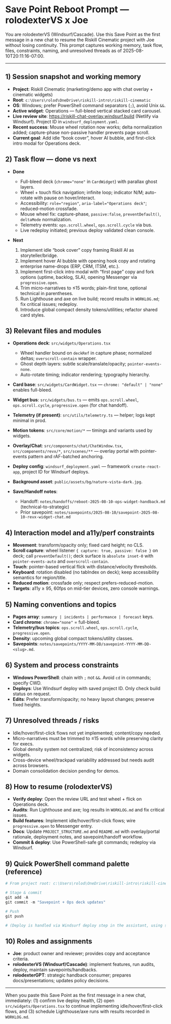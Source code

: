 # Save Point Reboot Prompt — rolodexterVS x Joe

You are rolodexterVS (Windsurf/Cascade). Use this Save Point as the first message in a new chat to resume the Riskill Cinematic project with Joe without losing continuity. This prompt captures working memory, task flow, files, constraints, naming, and unresolved threads as of 2025-08-10T20:11:16-07:00.

---

## 1) Session snapshot and working memory

- __Project__: Riskill Cinematic (marketing/demo app with chat overlay + cinematic widgets)
- __Root__: `c:\Users\rolod\OneDrive\riskill-intro\riskill-cinematic`
- __OS__: Windows; prefer PowerShell command separators (`;`), avoid Unix `&&`.
- __Active widget__: Operations — full-bleed vertical stacked card carousel.
- __Live review site__: https://riskill-chat-overlay.windsurf.build (Netlify via Windsurf). Project ID in `windsurf_deployment.yaml`.
- __Recent success__: Mouse wheel rotation now works; delta normalization added; capture-phase non-passive handler prevents page scroll.
- __Current goal__: Add idle “book cover”, hover AI bubble, and first-click intro modal for Operations deck.

## 2) Task flow — done vs next

- __Done__
  - Full-bleed deck (`chrome="none"` in `CardWidget`) with parallax ghost layers.
  - Wheel + touch flick navigation; infinite loop; indicator N/M; auto-rotate with pause on hover/interact.
  - Accessibility: `role="region"`, `aria-label="Operations deck"`; reduced-motion crossfade.
  - Mouse wheel fix: capture-phase, `passive:false`, `preventDefault()`, `deltaMode` normalization.
  - Telemetry events: `ops.scroll.wheel`, `ops.scroll.cycle` via bus.
  - Live redeploy initiated; previous deploy validated clean console.

- __Next__
  1. Implement idle “book cover” copy framing Riskill AI as storyteller/bridge.
  2. Implement hover AI bubble with opening hook copy and rotating enterprise name-drops (ERP, CRM, ITSM, etc.).
  3. Implement first-click intro modal with “first page” copy and fork options (uptime, backlog, SLA), opening Messenger via `progressive.open`.
  4. Trim micro-narratives to ≤15 words; plain-first tone, optional technical in parentheses.
  5. Run Lighthouse and axe on live build; record results in `WORKLOG.md`; fix critical issues; redeploy.
  6. Introduce global compact density tokens/utilities; refactor shared card styles.

## 3) Relevant files and modules

- __Operations deck__: `src/widgets/Operations.tsx`
  - Wheel handler bound on `deckRef` in capture phase; normalized deltas; `overscroll-contain` wrapper.
  - Ghost depth layers: subtle scale/translate/opacity; `pointer-events-none`.
  - Auto-rotate timing; indicator rendering; typography hierarchy.

- __Card base__: `src/widgets/CardWidget.tsx` — `chrome: "default" | "none"` enables full-bleed.
- __Widget bus__: `src/widgets/bus.ts` — emits `ops.scroll.wheel`, `ops.scroll.cycle`, `progressive.open` (for chat handoff).
- __Telemetry (if present)__: `src/utils/telemetry.ts` — helper; logs kept minimal in prod.
- __Motion tokens__: `src/core/motion/*` — timings and variants used by widgets.
- __Overlay/Chat__: `src/components/chat/ChatWindow.tsx`, `src/components/revx/*`, `src/scenes/**` — overlay portal with pointer-events pattern and rAF-batched anchoring.
- __Deploy config__: `windsurf_deployment.yaml` — framework `create-react-app`, project ID for Windsurf deploys.
- __Background asset__: `public/assets/bg/nature-vista-dark.jpg`.
- __Save/Handoff notes__:
  - Handoff: `notes/handoffs/reboot-2025-08-10-ops-widget-handback.md` (technical-to-strategic)
  - Prior savepoint: `notes/savepoints/2025-08-10/savepoint-2025-08-10-revx-widget-chat.md`

## 4) Interaction model and a11y/perf constraints

- __Movement__: transform/opacity only; fixed card height; no CLS.
- __Scroll capture__: wheel listener `{ capture: true, passive: false }` on deck; call `preventDefault()`; deck surface is `absolute inset-0` with `pointer-events-auto` and `overscroll-contain`.
- __Touch__: pointer-based vertical flick with distance/velocity thresholds.
- __Keyboard__: rotation disabled (no tabIndex on deck); keep accessibility semantics for region/title.
- __Reduced motion__: crossfade only; respect prefers-reduced-motion.
- __Targets__: a11y ≥ 95, 60fps on mid-tier devices, zero console warnings.

## 5) Naming conventions and topics

- __Pages array__: `summary | incidents | performance | forecast` keys.
- __Card chrome__: `chrome="none"` = full-bleed.
- __Telemetry/bus topics__: `ops.scroll.wheel`, `ops.scroll.cycle`, `progressive.open`.
- __Density__: upcoming global compact tokens/utility classes.
- __Savepoints__: `notes/savepoints/YYYY-MM-DD/savepoint-YYYY-MM-DD-<slug>.md`.

## 6) System and process constraints

- __Windows PowerShell__: chain with `;` not `&&`. Avoid `cd` in commands; specify CWD.
- __Deploys__: Use Windsurf deploy with saved project ID. Only check build status on request.
- __Edits__: Prefer transform/opacity; no heavy layout changes; preserve fixed heights.

## 7) Unresolved threads / risks

- Idle/hover/first-click flows not yet implemented; content/copy needed.
- Micro-narratives must be trimmed to ≤15 words while preserving clarity for execs.
- Global density system not centralized; risk of inconsistency across widgets.
- Cross-device wheel/trackpad variability addressed but needs audit across browsers.
- Domain consolidation decision pending for demos.

## 8) How to resume (rolodexterVS)

- __Verify deploy__: Open the review URL and test wheel + flick on Operations deck.
- __Audits__: Run Lighthouse and axe; log results in `WORKLOG.md` and fix critical issues.
- __Build features__: Implement idle/hover/first-click flows; wire `progressive.open` to Messenger entry.
- __Docs__: Update `PROJECT_STRUCTURE.md` and `README.md` with overlay/portal rationale, deployment notes, and savepoint/handoff workflow.
- __Commit & deploy__: Use PowerShell-safe git commands; redeploy via Windsurf.

## 9) Quick PowerShell command palette (reference)

```powershell
# From project root: c:\Users\rolod\OneDrive\riskill-intro\riskill-cinematic

# Stage & commit
git add -A
git commit -m "Savepoint + Ops deck updates"

# Push
git push

# (Deploy is handled via Windsurf deploy step in the assistant, using saved project ID)
```

## 10) Roles and assignments

- __Joe__: product owner and reviewer; provides copy and acceptance criteria.
- __rolodexterVS (Windsurf/Cascade)__: implement features, run audits, deploy, maintain savepoints/handbacks.
- __rolodexterGPT__: strategic handback consumer; prepares docs/presentations; updates policy decisions.

---

When you paste this Save Point as the first message in a new chat, immediately: (1) confirm live deploy health, (2) open `src/widgets/Operations.tsx` to continue implementing idle/hover/first-click flows, and (3) schedule Lighthouse/axe runs with results recorded in `WORKLOG.md`.
